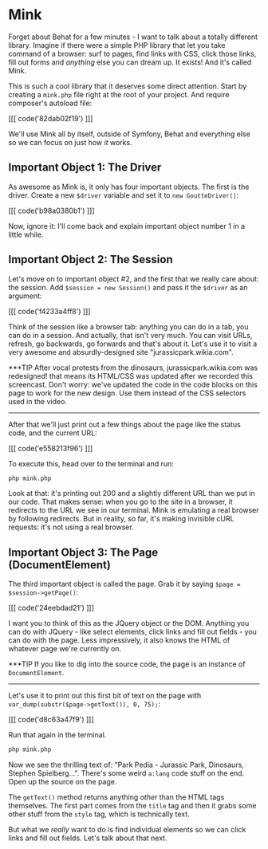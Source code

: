 # Mink

Forget about Behat for a few minutes - I want to talk about a totally different
library. Imagine if there were a simple PHP library that let you take command
of a browser: surf to pages, find links with CSS, click those links, fill out
forms and *anything* else you can dream up. It exists! And it's called Mink.

This is such a cool library that it deserves some direct attention. Start
by creating a `mink.php` file right at the root of your project. And require
composer's autoload file:

[[[ code('82dab02f19') ]]]

We'll use Mink all by itself, outside of Symfony, Behat and everything else
so we can focus on just how *it* works.

## Important Object 1: The Driver

As awesome as Mink is, it only has four important objects. The first is the
driver. Create a new `$driver` variable and set it to `new GoutteDriver()`:

[[[ code('b98a0380b1') ]]]

Now, ignore it: I'll come back and explain important object number 1 in a
little while.

## Important Object 2: The Session

Let's move on to important object #2, and the first that we really care about:
the session. Add `$session = new Session()` and pass it the `$driver` as
an argument:

[[[ code('f4233a4ff8') ]]]

Think of the session like a browser tab: anything you can do in a tab, you can do
in a session. And actually, that isn't very much. You can visit URLs,
refresh, go backwards, go forwards and that's about it. Let's use it to visit
a very awesome and absurdly-designed site "jurassicpark.wikia.com".

***TIP
After vocal protests from the dinosaurs, jurassicpark.wikia.com was redesigned!
that means its HTML/CSS was updated after we recorded this screencast. Don't worry:
we've updated the code in the code blocks on this page to work for the new design.
Use them instead of the CSS selectors used in the video.
***

After that we'll just print out a few things about the page like the status code,
and the current URL:

[[[ code('e558213f96') ]]]

To execute this, head over to the terminal and run:

```bash
php mink.php
```

Look at that: it's printing out 200 and a slightly different URL than we put in our code.
That makes sense: when you go to the site in a browser, it redirects to the URL
we see in our terminal. Mink is emulating a real browser by following redirects.
But in reality, so far, it's making invisible cURL requests: it's not using a
real browser.

## Important Object 3: The Page (DocumentElement)

The third important object is called the page. Grab it by saying `$page = $session->getPage()`:

[[[ code('24eebdad21') ]]]

I want you to think of this as the JQuery object or the DOM. Anything you can do
with JQuery - like select elements, click links and fill out fields - you can do
with the page. Less impressively, it also knows the HTML of whatever page we're currently on.

***TIP
If you like to dig into the source code, the page is an instance of `DocumentElement`.
***

Let's use it to print out this first bit of text on the page with
`var_dump(substr($page->getText()), 0, 75);`:

[[[ code('d8c63a47f9') ]]]

Run that again in the terminal.

```bash
php mink.php
```

Now we see the thrilling text of: "Park Pedia - Jurassic Park, Dinosaurs,
Stephen Spielberg...". There's some weird `a:lang` code stuff on the end.
Open up the source on the page.

The `getText()` method returns anything *other* than the HTML tags themselves. The
first part comes from the `title` tag and then it grabs some other stuff from the
`style` tag, which is technically text.

But what we *really* want to do is find individual elements so we can click links
and fill out fields. Let's talk about that next.
